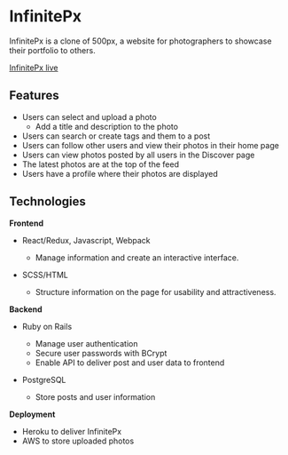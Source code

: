 # InfinitePx

InfinitePx is a clone of 500px, a website for photographers to showcase their portfolio to others.

[InfinitePx live](https://infinitepx.herokuapp.com/)

## Features

* Users can select and upload a photo
  * Add a title and description to the photo
* Users can search or create tags and them to a post
* Users can follow other users and view their photos in their home page
* Users can view photos posted by all users in the Discover page
* The latest photos are at the top of the feed
* Users have a profile where their photos are displayed

## Technologies

**Frontend**

* React/Redux, Javascript, Webpack
  * Manage information and create an interactive interface.

* SCSS/HTML
  * Structure information on the page for usability and attractiveness.

**Backend**

* Ruby on Rails
  * Manage user authentication 
  * Secure user passwords with BCrypt
  * Enable API to deliver post and user data to frontend

* PostgreSQL
  * Store posts and user information

**Deployment**

* Heroku to deliver InfinitePx
* AWS to store uploaded photos
